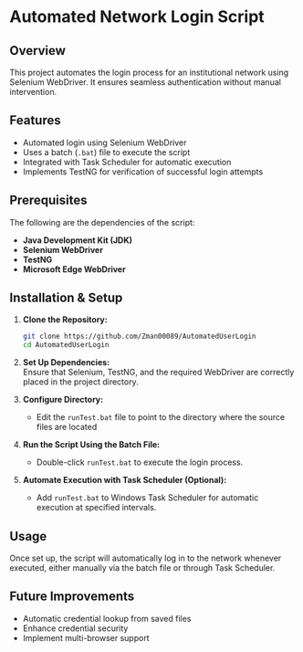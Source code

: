 # Automated Network Login Script

## Overview
This project automates the login process for an institutional network using Selenium WebDriver. It ensures seamless authentication without manual intervention.

## Features
- Automated login using Selenium WebDriver
- Uses a batch (`.bat`) file to execute the script
- Integrated with Task Scheduler for automatic execution
- Implements TestNG for verification of successful login attempts

## Prerequisites
The following are the dependencies of the script:
- **Java Development Kit (JDK)**
- **Selenium WebDriver**
- **TestNG**
- **Microsoft Edge WebDriver**

## Installation & Setup
1. **Clone the Repository:**  
   ```sh
   git clone https://github.com/Zman00089/AutomatedUserLogin
   cd AutomatedUserLogin
   ```

2. **Set Up Dependencies:**  
   Ensure that Selenium, TestNG, and the required WebDriver are correctly placed in the project directory.

3. **Configure Directory:**  
   - Edit the `runTest.bat` file to point to the directory where the source files are located

3. **Run the Script Using the Batch File:**  
   - Double-click `runTest.bat` to execute the login process.

4. **Automate Execution with Task Scheduler (Optional):**  
   - Add `runTest.bat` to Windows Task Scheduler for automatic execution at specified intervals.

## Usage
Once set up, the script will automatically log in to the network whenever executed, either manually via the batch file or through Task Scheduler.

## Future Improvements
- Automatic credential lookup from saved files
- Enhance credential security
- Implement multi-browser support


